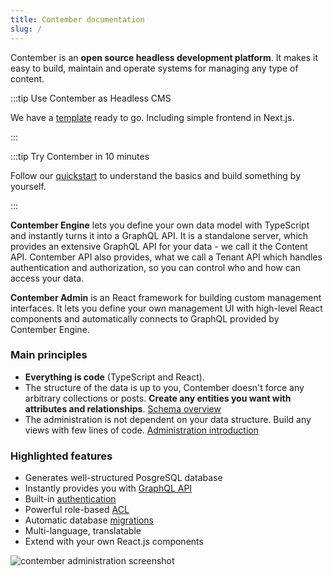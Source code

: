 ```yaml
---
title: Contember documentation
slug: /
---
```


Contember is an **open source headless development platform**. It makes it easy to build, maintain and operate systems for managing any type of content.

:::tip Use Contember as Headless CMS

We have a [template](https://github.com/contember/templates/tree/main/headless-cms) ready to go. Including simple frontend in Next.js.

:::

:::tip Try Contember in 10 minutes

Follow our [quickstart](/intro/quickstart) to understand the basics and build something by yourself.

:::

**Contember Engine** lets you define your own data model with TypeScript and instantly turns it into a GraphQL API. It is a standalone server, which provides an extensive GraphQL API for your data - we call it the Content API. Contember API also provides, what we call a Tenant API which handles authentication and authorization, so you can control who and how can access your data.

**Contember Admin** is an React framework for building custom management interfaces. It lets you define your own management UI with high-level React components and automatically connects to GraphQL provided by Contember Engine.

### Main principles

- **Everything is code** (TypeScript and React).
- The structure of the data is up to you, Contember doesn't force any arbitrary collections or posts. **Create any entities you want with attributes and relationships**. [Schema overview](/reference/engine/schema/overview.md)
- The administration is not dependent on your data structure. Build any views with few lines of code. [Administration introduction](/admin/introduction.md)

### Highlighted features

- Generates well-structured PosgreSQL database
- Instantly provides you with [GraphQL API](/reference/engine/content/overview.md)
- Built-in [authentication](/reference/engine/tenant/overview.md)
- Powerful role-based [ACL](/reference/engine/schema/acl.md)
- Automatic database [migrations](/reference/engine/schema/migrations.md)
- Multi-language, translatable
- Extend with your own React.js components

![contember administration screenshot](/assets/contember-screenshot.png)